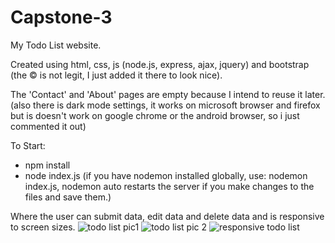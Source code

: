 # Capstone-3
My Todo List website.

Created using html, css, js (node.js, express, ajax, jquery) and bootstrap (the &copy; is not legit, I just added it there to look nice).

The 'Contact' and 'About' pages are empty because I intend to reuse it later.
(also there is dark mode settings, it works on microsoft browser and firefox but is doesn't work on google chrome or the android browser, so i just commented it out)

To Start:
- npm install
- node index.js (if you have nodemon installed globally, use: nodemon index.js, nodemon auto restarts the server if you make changes to the files and save them.)

Where the user can submit data, edit data and delete data and is responsive to screen sizes.
![todo list pic1](https://github.com/devondevos/Capstone-3/assets/52822153/296196f1-2cc4-47a4-9924-ce8d05c3f830)
![todo list pic 2](https://github.com/devondevos/Capstone-3/assets/52822153/6c531955-4f3c-4a61-9137-b749865122cf)
![responsive todo list](https://github.com/devondevos/Capstone-3/assets/52822153/c14999a7-26f1-4be7-8a50-3acc3dc07c4c)
